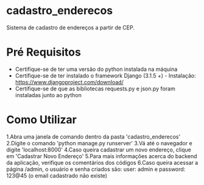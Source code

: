 # cadastro_enderecos
Sistema de cadastro de endereços a partir de CEP.

# Pré Requisitos 
- Certifique-se de ter uma versão do python instalada na máquina
- Certifique-se de ter instalado o framework Django (3.1.5 +) - Instalação: https://www.djangoproject.com/download/
- Certifique-se de que as bibliotecas requests.py e json.py foram instaladas junto ao python

# Como Utilizar
1.Abra uma janela de comando dentro da pasta 'cadastro_enderecos'
2.Digite o comando 'python manage.py runserver'
3.Vá até o navegador e digite 'localhost:8000'
4.Caso queira cadastrar um novo endereço, clique em 'Cadastrar Novo Endereço'
5.Para mais informações acerca do backend da aplicação, verifique os comentários dos códigos
6.Caso queira acessar a página /admin, o usuário e senha criados são: user: admin e password: 123@45 (o email cadastrado não existe)

